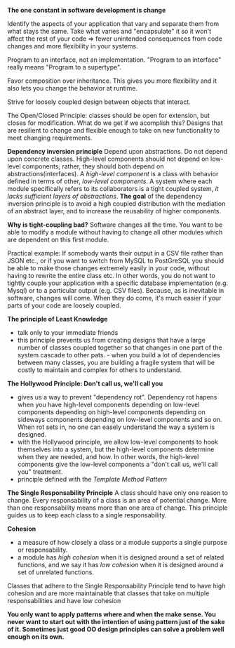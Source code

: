 **The one constant in software development is change**

Identify the aspects of your application that vary and separate them from what stays the same.
Take what varies and "encapsulate" it so it won't affect the rest of your code => fewer unintended consequences from code changes and more flexibility in your systems.

Program to an interface, not an implementation.
"Program to an interface" really means "Program to a supertype".

Favor composition over inheritance. This gives you more flexibility and it also lets you change the behavior at runtime. 

Strive for loosely coupled design between objects that interact.

The Open/Closed Principle: classes should be open for extension, but closes for modification.
What do we get if we acomplish this? Designs that are resilient to change and flexible enough to take on new functionality to meet changing requirements. 

**Dependency inversion principle**
Depend upon abstractions. Do not depend upon concrete classes. 
High-level components should not depend on low-level components; rather, they should both depend on abstractions(interfaces). 
A *high-level component* is a class with behavior defined in terms of other, *low-level components*.
A system where each module specifically refers to its collaborators is a tight coupled system, *it lacks sufficient layers of abstractions*.
**The goal** of the dependency inversion principle is to avoid a high coupled distribution with the mediation of an abstract layer, and to increase the reusability of higher components.

**Why is tight-coupling bad?**
Software changes all the time. You want to be able to modify a module without having to change all other modules which are dependent on this first module. 

Practical example:
If somebody wants their output in a CSV file rather than JSON etc., or if you want to switch from MySQL to PostGreSQL you should be able to make those changes extremely easily in your code, without having to rewrite the entire class etc. In other words, you do not want to tightly couple your application with a specific database implementation (e.g. Mysql) or to a particular output (e.g. CSV files). Because, as is inevitable in software, changes will come. When they do come, it's much easier if your parts of your code are loosely coupled. 

**The principle of Least Knowledge**
- talk only to your immediate friends
- this principle prevents us from creating designs that have a large number of classes coupled together so that changes in one part of the system cascade to other pats. - when you build a lot of dependencies between many classes, you are building a fragile system that will be costly to maintain and complex for others to understand. 

**The Hollywood Principle: Don't call us, we'll call you**
- gives us a way to prevent "dependency rot". Dependency rot hapens when you have high-level components depending on low-level components depending on high-level components depending on sideways components depending on low-level components and so on. When rot sets in, no one can easely understand the way a system is designed. 
- with the Hollywood principle, we allow low-level components to hook themselves into a system, but the high-level components determine when they are needed, and how. In other words, the high-level components give the low-level components a "don't call us, we'll call you" treatment. 
- principle defined with the *Template Method Pattern*

**The Single Responsability Principle**
A class should have only one reason to change. 
Every responsability of a class is an area of potential change. More than one responsability means more than one area of change. 
This principle guides us to keep each class to a single responsability. 

**Cohesion**
- a measure of how closely a class or a module supports a single purpose or responsability. 
- a module has *high cohesion* when it is designed around a set of related functions, and we say it has *low cohesion* when it is designed around a set of unrelated functions. 

Classes that adhere to the Single Responsability Principle tend to have high cohesion and are more maintainable that classes that take on multiple responsabilities and have low cohesion

**You only want to apply patterns where and when the make sense. You never want to start out with the intention of using pattern just of the sake of it. Sometimes just good OO design principles can solve a problem well enough on its own.**
